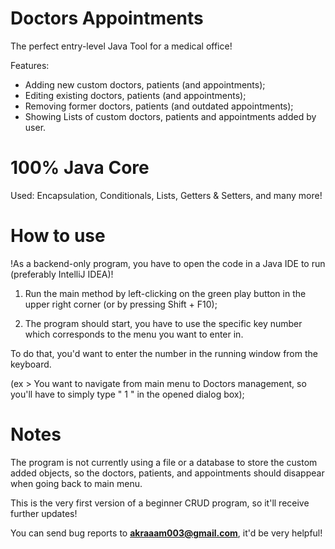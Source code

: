 # Doctors Appointments

The perfect entry-level Java Tool for a medical office!

Features:
- Adding new custom doctors, patients (and appointments);
- Editing existing doctors, patients (and appointments);
- Removing former doctors, patients (and outdated appointments);
- Showing Lists of custom doctors, patients and appointments added by user.

# 100% Java Core

Used: Encapsulation, Conditionals, Lists, Getters & Setters, and many more!

# How to use

!As a backend-only program, you have to open the code in a Java IDE to run (preferably IntelliJ IDEA)!

1. Run the main method by left-clicking on the green play button in the upper right corner (or by pressing Shift + F10);

2. The program should start, you have to use the specific key number which corresponds to the menu you want to enter in.

To do that, you'd want to enter the number in the running window from the keyboard. 

(ex > You want to navigate from main menu to Doctors management, so you'll have to simply type " 1 " in the opened dialog box);

# Notes

The program is not currently using a file or a database to store the custom added objects, so the doctors, patients,
and appointments should disappear when going back to main menu.

This is the very first version of a beginner CRUD program, so it'll receive further updates!

You can send bug reports to **akraaam003@gmail.com**, it'd be very helpful!
